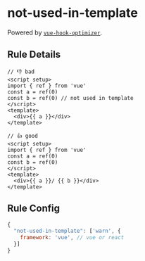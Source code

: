 # not-used-in-template

Powered by [`vue-hook-optimizer`](https://github.com/zcf0508/vue-hook-optimizer).

## Rule Details
```vue
// 👎 bad
<script setup>
import { ref } from 'vue'
const a = ref(0)
const b = ref(0) // not used in template
</script>
<template>
  <div>{{ a }}</div>
</template>
```

```vue
// 👍 good
<script setup>
import { ref } from 'vue'
const a = ref(0)
const b = ref(0)
</script>
<template>
  <div>{{ a }}/ {{ b }}</div>
</template>
```

## Rule Config
```js
{
  "not-used-in-template": ['warn', {
    framework: 'vue', // vue or react
  }]
}
```

